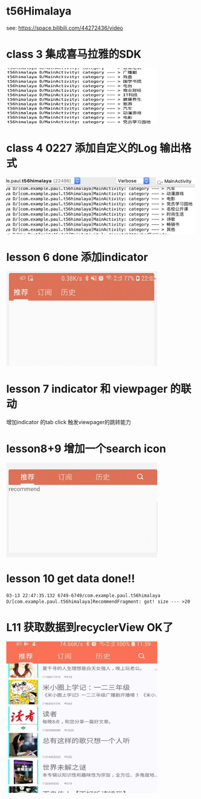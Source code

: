 # t56Himalaya
see: https://space.bilibili.com/44272436/video

# class 3 集成喜马拉雅的SDK

<img src="./img/testSDKok.jpg" width = "400" height = "150" alt="myFuzhouGarden" align="middle" />

# class 4 0227 添加自定义的Log 输出格式

<img src="./img/logUtilOK.jpg" width = "500" height = "150" align="middle"/>

# lesson 6 done 添加indicator

<img src="./img/L6OK.jpg" width = "400" height = "250" align="middle"/>

# lesson 7 indicator 和 viewpager 的联动

增加indicator 的tab click 触发viewpager的跳转能力


# lesson8+9 增加一个search icon

<img src="./img/L8Ok.jpg" width = "400" height = "250" align="middle"/>

# lesson 10 get data done!!

```
03-13 22:47:35.132 6749-6749/com.example.paul.t56himalaya D/[com.example.paul.t56himalaya]RecommendFragment: got! size --- >20
```


# L11 获取数据到recyclerView OK了

<img src="./img/L11RecyclerViewOK.jpeg" width = "400" height = "400" align="middle"/>


